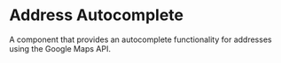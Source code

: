 # Address Autocomplete

A component that provides an autocomplete functionality for addresses using the Google Maps API.

<ComponentPreview name="address-autocomplete/examples/main" />
